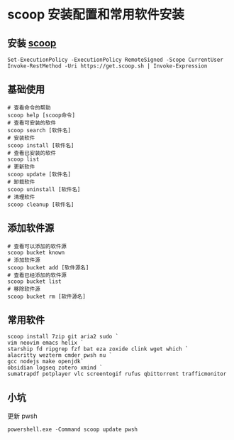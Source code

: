 # scoop 安装配置和常用软件安装

## 安装 [scoop](https://scoop.sh/)

```shell
Set-ExecutionPolicy -ExecutionPolicy RemoteSigned -Scope CurrentUser
Invoke-RestMethod -Uri https://get.scoop.sh | Invoke-Expression
```

## 基础使用

```shell
# 查看命令的帮助
scoop help [scoop命令]
# 查看可安装的软件
scoop search [软件名]
# 安装软件
scoop install [软件名]
# 查看已安装的软件
scoop list
# 更新软件
scoop update [软件名]
# 卸载软件
scoop uninstall [软件名]
# 清理软件
scoop cleanup [软件名]
```

## 添加软件源

```shell
# 查看可以添加的软件源
scoop bucket known
# 添加软件源
scoop bucket add [软件源名]
# 查看已经添加的软件源
scoop bucket list
# 移除软件源
scoop bucket rm [软件源名]
```

## 常用软件

```shell
scoop install 7zip git aria2 sudo `
vim neovim emacs helix `
starship fd ripgrep fzf bat eza zoxide clink wget which `
alacritty wezterm cmder pwsh nu `
gcc nodejs make openjdk`
obsidian logseq zotero xmind `
sumatrapdf potplayer vlc screentogif rufus qbittorrent trafficmonitor
```

## 小坑

更新 pwsh

```shell
powershell.exe -Command scoop update pwsh
```
